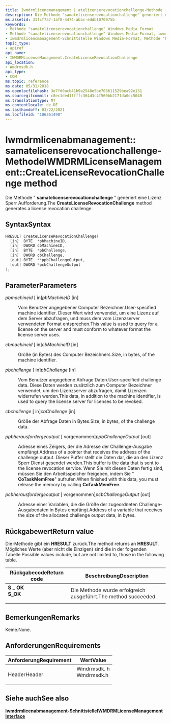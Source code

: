 ```yaml
---
title: Iwmdrmlicencmanagement | atelicenserevocationchallenge-Methode (wmdrmsdk. h)
description: Die Methode "samatelicenserevocationchallenge" generiert eine Lizenz Sperr Aufforderung.
ms.assetid: 31fcf7a7-1af8-4474-abac-eddb1070975b
keywords:
- Methode "samatelicenserevocationchallenge" Windows Media Format
- Methode "samatelicenserevocationchallenge" Windows Media-Format, iwmdrmlicenermanagement-Schnittstelle
- Iwmdrmlicencmanagement-Schnittstelle Windows Media-Format, Methode "kreatelicenserevocationchallenge"
topic_type:
- apiref
api_name:
- IWMDRMLicenseManagement.CreateLicenseRevocationChallenge
api_location:
- Wmdrmsdk.h
api_type:
- COM
ms.topic: reference
ms.date: 05/31/2018
ms.openlocfilehash: 3e7fd0acb41b9a2548e5be708611529bea92e131
ms.sourcegitcommit: c8ec1ded1ffffc364d3c4f560bb2171da0dc5040
ms.translationtype: MT
ms.contentlocale: de-DE
ms.lasthandoff: 03/22/2021
ms.locfileid: "106361498"
---
```

# <a name="iwmdrmlicensemanagementcreatelicenserevocationchallenge-method"></a><span data-ttu-id="7e77f-106">Iwmdrmlicenabmanagement:: samatelicenserevocationchallenge-Methode</span><span class="sxs-lookup"><span data-stu-id="7e77f-106">IWMDRMLicenseManagement::CreateLicenseRevocationChallenge method</span></span>

<span data-ttu-id="7e77f-107">Die Methode " **samatelicenserevocationchallenge** " generiert eine Lizenz Sperr Aufforderung.</span><span class="sxs-lookup"><span data-stu-id="7e77f-107">The **CreateLicenseRevocationChallenge** method generates a license revocation challenge.</span></span>

## <a name="syntax"></a><span data-ttu-id="7e77f-108">Syntax</span><span class="sxs-lookup"><span data-stu-id="7e77f-108">Syntax</span></span>


```C++
HRESULT CreateLicenseRevocationChallenge(
  [in]  BYTE  *pbMachineID,
  [in]  DWORD cbMachineID,
  [in]  BYTE  *pbChallenge,
  [in]  DWORD cbChallenge,
  [out] BYTE  **ppbChallengeOutput,
  [out] DWORD *pcbChallengeOutput
);
```



## <a name="parameters"></a><span data-ttu-id="7e77f-109">Parameter</span><span class="sxs-lookup"><span data-stu-id="7e77f-109">Parameters</span></span>

<dl> <dt>

<span data-ttu-id="7e77f-110">*pbmachineid* \[ in\]</span><span class="sxs-lookup"><span data-stu-id="7e77f-110">*pbMachineID* \[in\]</span></span>
</dt> <dd>

<span data-ttu-id="7e77f-111">Vom Benutzer angegebener Computer Bezeichner.</span><span class="sxs-lookup"><span data-stu-id="7e77f-111">User-specified machine identifier.</span></span> <span data-ttu-id="7e77f-112">Dieser Wert wird verwendet, um eine Lizenz auf dem Server abzufragen, und muss dem vom Lizenzserver verwendeten Format entsprechen.</span><span class="sxs-lookup"><span data-stu-id="7e77f-112">This value is used to query for a license on the server and must conform to whatever format the license server uses.</span></span>

</dd> <dt>

<span data-ttu-id="7e77f-113">*cbmachineid* \[ in\]</span><span class="sxs-lookup"><span data-stu-id="7e77f-113">*cbMachineID* \[in\]</span></span>
</dt> <dd>

<span data-ttu-id="7e77f-114">Größe (in Bytes) des Computer Bezeichners.</span><span class="sxs-lookup"><span data-stu-id="7e77f-114">Size, in bytes, of the machine identifier.</span></span>

</dd> <dt>

<span data-ttu-id="7e77f-115">*pbchallenge* \[ in\]</span><span class="sxs-lookup"><span data-stu-id="7e77f-115">*pbChallenge* \[in\]</span></span>
</dt> <dd>

<span data-ttu-id="7e77f-116">Vom Benutzer angegebene Abfrage Daten.</span><span class="sxs-lookup"><span data-stu-id="7e77f-116">User-specified challenge data.</span></span> <span data-ttu-id="7e77f-117">Diese Daten werden zusätzlich zum Computer Bezeichner verwendet, um den Lizenzserver abzufragen, damit Lizenzen widerrufen werden.</span><span class="sxs-lookup"><span data-stu-id="7e77f-117">This data, in addition to the machine identifier, is used to query the license server for licenses to be revoked.</span></span>

</dd> <dt>

<span data-ttu-id="7e77f-118">*cbchallenge* \[ in\]</span><span class="sxs-lookup"><span data-stu-id="7e77f-118">*cbChallenge* \[in\]</span></span>
</dt> <dd>

<span data-ttu-id="7e77f-119">Größe der Abfrage Daten in Bytes.</span><span class="sxs-lookup"><span data-stu-id="7e77f-119">Size, in bytes, of the challenge data.</span></span>

</dd> <dt>

<span data-ttu-id="7e77f-120">*ppbherausfordergeoutput* \[ vorgenommen\]</span><span class="sxs-lookup"><span data-stu-id="7e77f-120">*ppbChallengeOutput* \[out\]</span></span>
</dt> <dd>

<span data-ttu-id="7e77f-121">Adresse eines Zeigers, der die Adresse der Challenge-Ausgabe empfängt.</span><span class="sxs-lookup"><span data-stu-id="7e77f-121">Address of a pointer that receives the address of the challenge output.</span></span> <span data-ttu-id="7e77f-122">Dieser Puffer stellt die Daten dar, die an den Lizenz Sperr Dienst gesendet werden.</span><span class="sxs-lookup"><span data-stu-id="7e77f-122">This buffer is the data that is sent to the license revocation service.</span></span> <span data-ttu-id="7e77f-123">Wenn Sie mit diesen Daten fertig sind, müssen Sie den Arbeitsspeicher freigeben, indem Sie " **CoTaskMemFree**" aufrufen.</span><span class="sxs-lookup"><span data-stu-id="7e77f-123">When finished with this data, you must release the memory by calling **CoTaskMemFree**.</span></span>

</dd> <dt>

<span data-ttu-id="7e77f-124">*pcbherausfordergeoutput* \[ vorgenommen\]</span><span class="sxs-lookup"><span data-stu-id="7e77f-124">*pcbChallengeOutput* \[out\]</span></span>
</dt> <dd>

<span data-ttu-id="7e77f-125">Adresse einer Variablen, die die Größe der zugeordneten Challenge-Ausgabedaten in Bytes empfängt.</span><span class="sxs-lookup"><span data-stu-id="7e77f-125">Address of a variable that receives the size of the allocated challenge output data, in bytes.</span></span>

</dd> </dl>

## <a name="return-value"></a><span data-ttu-id="7e77f-126">Rückgabewert</span><span class="sxs-lookup"><span data-stu-id="7e77f-126">Return value</span></span>

<span data-ttu-id="7e77f-127">Die-Methode gibt ein **HRESULT** zurück.</span><span class="sxs-lookup"><span data-stu-id="7e77f-127">The method returns an **HRESULT**.</span></span> <span data-ttu-id="7e77f-128">Mögliches Werte (aber nicht die Einzigen) sind die in der folgenden Tabelle.</span><span class="sxs-lookup"><span data-stu-id="7e77f-128">Possible values include, but are not limited to, those in the following table.</span></span>



| <span data-ttu-id="7e77f-129">Rückgabecode</span><span class="sxs-lookup"><span data-stu-id="7e77f-129">Return code</span></span>                                                                          | <span data-ttu-id="7e77f-130">Beschreibung</span><span class="sxs-lookup"><span data-stu-id="7e77f-130">Description</span></span>                      |
|--------------------------------------------------------------------------------------|----------------------------------|
| <dl> <span data-ttu-id="7e77f-131"><dt>**S \_ OK**</dt></span><span class="sxs-lookup"><span data-stu-id="7e77f-131"><dt>**S\_OK**</dt></span></span> </dl> | <span data-ttu-id="7e77f-132">Die Methode wurde erfolgreich ausgeführt.</span><span class="sxs-lookup"><span data-stu-id="7e77f-132">The method succeeded.</span></span><br/> |



 

## <a name="remarks"></a><span data-ttu-id="7e77f-133">Bemerkungen</span><span class="sxs-lookup"><span data-stu-id="7e77f-133">Remarks</span></span>

<span data-ttu-id="7e77f-134">Keine.</span><span class="sxs-lookup"><span data-stu-id="7e77f-134">None.</span></span>

## <a name="requirements"></a><span data-ttu-id="7e77f-135">Anforderungen</span><span class="sxs-lookup"><span data-stu-id="7e77f-135">Requirements</span></span>



| <span data-ttu-id="7e77f-136">Anforderung</span><span class="sxs-lookup"><span data-stu-id="7e77f-136">Requirement</span></span> | <span data-ttu-id="7e77f-137">Wert</span><span class="sxs-lookup"><span data-stu-id="7e77f-137">Value</span></span> |
|-------------------|---------------------------------------------------------------------------------------|
| <span data-ttu-id="7e77f-138">Header</span><span class="sxs-lookup"><span data-stu-id="7e77f-138">Header</span></span><br/> | <dl> <span data-ttu-id="7e77f-139"><dt>Wmdrmsdk. h</dt></span><span class="sxs-lookup"><span data-stu-id="7e77f-139"><dt>Wmdrmsdk.h</dt></span></span> </dl> |



## <a name="see-also"></a><span data-ttu-id="7e77f-140">Siehe auch</span><span class="sxs-lookup"><span data-stu-id="7e77f-140">See also</span></span>

<dl> <dt>

[<span data-ttu-id="7e77f-141">**Iwmdrmlicenabmanagement-Schnittstelle**</span><span class="sxs-lookup"><span data-stu-id="7e77f-141">**IWMDRMLicenseManagement Interface**</span></span>](iwmdrmlicensemanagement.md)
</dt> </dl>

 

 





